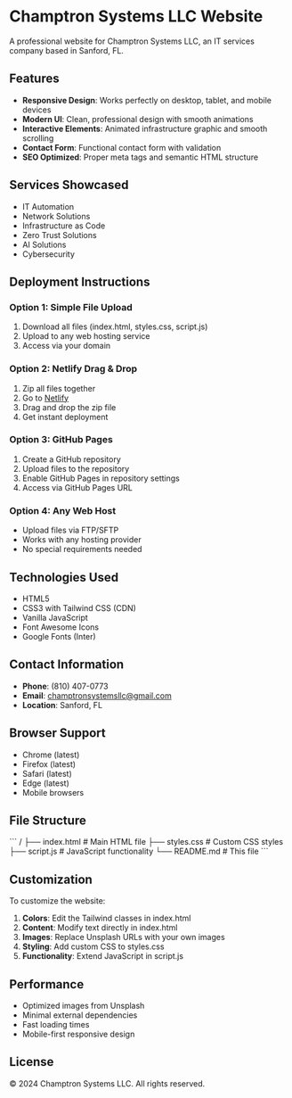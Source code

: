 # Champtron Systems LLC Website

A professional website for Champtron Systems LLC, an IT services company based in Sanford, FL.

## Features

- **Responsive Design**: Works perfectly on desktop, tablet, and mobile devices
- **Modern UI**: Clean, professional design with smooth animations
- **Interactive Elements**: Animated infrastructure graphic and smooth scrolling
- **Contact Form**: Functional contact form with validation
- **SEO Optimized**: Proper meta tags and semantic HTML structure

## Services Showcased

- IT Automation
- Network Solutions  
- Infrastructure as Code
- Zero Trust Solutions
- AI Solutions
- Cybersecurity

## Deployment Instructions

### Option 1: Simple File Upload
1. Download all files (index.html, styles.css, script.js)
2. Upload to any web hosting service
3. Access via your domain

### Option 2: Netlify Drag & Drop
1. Zip all files together
2. Go to [Netlify](https://www.netlify.com/)
3. Drag and drop the zip file
4. Get instant deployment

### Option 3: GitHub Pages
1. Create a GitHub repository
2. Upload files to the repository
3. Enable GitHub Pages in repository settings
4. Access via GitHub Pages URL

### Option 4: Any Web Host
- Upload files via FTP/SFTP
- Works with any hosting provider
- No special requirements needed

## Technologies Used

- HTML5
- CSS3 with Tailwind CSS (CDN)
- Vanilla JavaScript
- Font Awesome Icons
- Google Fonts (Inter)

## Contact Information

- **Phone**: (810) 407-0773
- **Email**: champtronsystemsllc@gmail.com
- **Location**: Sanford, FL

## Browser Support

- Chrome (latest)
- Firefox (latest)
- Safari (latest)
- Edge (latest)
- Mobile browsers

## File Structure

\`\`\`
/
├── index.html          # Main HTML file
├── styles.css          # Custom CSS styles
├── script.js           # JavaScript functionality
└── README.md           # This file
\`\`\`

## Customization

To customize the website:

1. **Colors**: Edit the Tailwind classes in index.html
2. **Content**: Modify text directly in index.html
3. **Images**: Replace Unsplash URLs with your own images
4. **Styling**: Add custom CSS to styles.css
5. **Functionality**: Extend JavaScript in script.js

## Performance

- Optimized images from Unsplash
- Minimal external dependencies
- Fast loading times
- Mobile-first responsive design

## License

© 2024 Champtron Systems LLC. All rights reserved.
